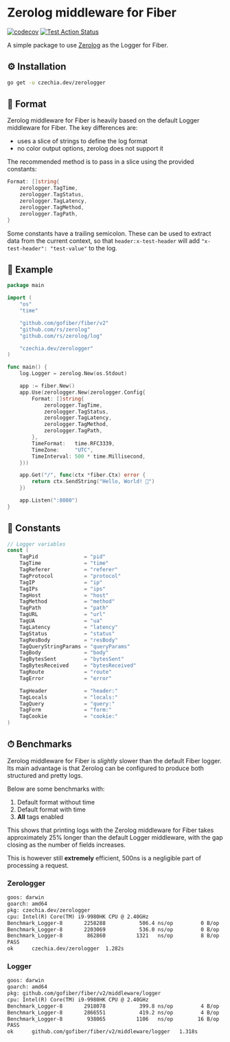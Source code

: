 # Zerolog middleware for Fiber

[![codecov](https://codecov.io/gh/stellirin/fiber-zerologger/branch/main/graph/badge.svg?token=3FRCIF5YDW)](https://codecov.io/gh/stellirin/fiber-zerologger)
[![Test Action Status](https://github.com/stellirin/fiber-zerologger/workflows/Go/badge.svg)](https://github.com/stellirin/fiber-zerologger/actions?query=workflow%3AGo)

A simple package to use [Zerolog](https://github.com/rs/zerolog) as the Logger for Fiber.

## ⚙️ Installation

```sh
go get -u czechia.dev/zerologger
```

## 📝 Format

Zerolog middleware for Fiber is heavily based on the default Logger middleware for Fiber. The key differences are:

* uses a slice of strings to define the log format
* no color output options, zerolog does not support it

The recommended method is to pass in a slice using the provided constants:

```go
Format: []string{
	zerologger.TagTime,
	zerologger.TagStatus,
	zerologger.TagLatency,
	zerologger.TagMethod,
	zerologger.TagPath,
}
```

Some constants have a trailing semicolon. These can be used to extract data from the current context, so that `header:x-test-header` will add `"x-test-header": "test-value"` to the log.

## 👀 Example

```go
package main

import (
	"os"
	"time"

	"github.com/gofiber/fiber/v2"
	"github.com/rs/zerolog"
	"github.com/rs/zerolog/log"

	"czechia.dev/zerologger"
)

func main() {
	log.Logger = zerolog.New(os.Stdout)

	app := fiber.New()
	app.Use(zerologger.New(zerologger.Config{
		Format: []string{
			zerologger.TagTime,
			zerologger.TagStatus,
			zerologger.TagLatency,
			zerologger.TagMethod,
			zerologger.TagPath,
		},
		TimeFormat:   time.RFC3339,
		TimeZone:     "UTC",
		TimeInterval: 500 * time.Millisecond,
	}))

	app.Get("/", func(ctx *fiber.Ctx) error {
		return ctx.SendString("Hello, World! 👋")
	})

	app.Listen(":8080")
}
```

## 🧬 Constants

```go
// Logger variables
const (
	TagPid               = "pid"
	TagTime              = "time"
	TagReferer           = "referer"
	TagProtocol          = "protocol"
	TagIP                = "ip"
	TagIPs               = "ips"
	TagHost              = "host"
	TagMethod            = "method"
	TagPath              = "path"
	TagURL               = "url"
	TagUA                = "ua"
	TagLatency           = "latency"
	TagStatus            = "status"
	TagResBody           = "resBody"
	TagQueryStringParams = "queryParams"
	TagBody              = "body"
	TagBytesSent         = "bytesSent"
	TagBytesReceived     = "bytesReceived"
	TagRoute             = "route"
	TagError             = "error"

	TagHeader            = "header:"
	TagLocals            = "locals:"
	TagQuery             = "query:"
	TagForm              = "form:"
	TagCookie            = "cookie:"
)
```

## ⏱ Benchmarks

Zerolog middleware for Fiber is _slightly_ slower than the default Fiber logger. Its main advantage is that Zerolog can be configured to produce both structured and pretty logs.

Below are some benchmarks with:

1. Default format without time
1. Default format with time
1. **All** tags enabled

This shows that printing logs with the Zerolog middleware for Fiber takes approximately 25% longer than the default Logger middleware, with the gap closing as the number of fields increases.

This is however still **extremely** efficient, 500ns is a negligible part of processing a request.

### Zerologger

```txt
goos: darwin
goarch: amd64
pkg: czechia.dev/zerologger
cpu: Intel(R) Core(TM) i9-9980HK CPU @ 2.40GHz
Benchmark_Logger-8   	 2258288	       506.4 ns/op	       0 B/op	       0 allocs/op
Benchmark_Logger-8   	 2203069	       536.0 ns/op	       0 B/op	       0 allocs/op
Benchmark_Logger-8   	  862860	      1321   ns/op	       8 B/op	       1 allocs/op
PASS
ok  	czechia.dev/zerologger	1.282s
```

### Logger

```txt
goos: darwin
goarch: amd64
pkg: github.com/gofiber/fiber/v2/middleware/logger
cpu: Intel(R) Core(TM) i9-9980HK CPU @ 2.40GHz
Benchmark_Logger-8   	 2918078	       399.8 ns/op	       4 B/op	       1 allocs/op
Benchmark_Logger-8   	 2866551	       419.2 ns/op	       4 B/op	       1 allocs/op
Benchmark_Logger-8   	  938065	      1106   ns/op	      16 B/op	       2 allocs/op
PASS
ok  	github.com/gofiber/fiber/v2/middleware/logger	1.318s
```
